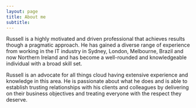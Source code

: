 ```yaml
---
layout: page
title: About me
subtitle:  
---
```


Russell is a highly motivated and driven professional that achieves results though a pragmatic approach. He has gained a diverse range of experience from working in the IT industry in Sydney, London, Melbourne, Brazil and now Northern Ireland and has become a well-rounded and knowledgeable individual with a broad skill set.

Russell is an advocate for all things cloud having extensive experience and knowledge in this area. He is passionate about what he does and is able to establish trusting relationships with his clients and colleagues by delivering on their business objectives and treating everyone with the respect they deserve.
